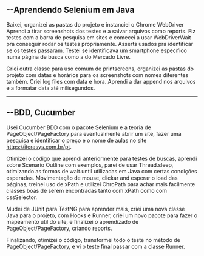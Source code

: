 <h2>--Aprendendo Selenium em Java</h2>

Baixei, organizei as pastas do projeto e instanciei o Chrome WebDriver
Aprendi a tirar screenshots dos testes e a salvar arquivos como reports.
Fiz testes com a barra de pesquisa em sites e comecei a usar WebDriverWait pra conseguir rodar os testes propriamente.
Asserts usados pra identificar se os testes passaram.
Testei se identificava um smartphone específico numa página de busca como a do Mercado Livre.

Criei outra classe para uso comum de printscreens, organizei as pastas do projeto com datas e horários para os screenshots com nomes diferentes também.
Criei log files com data e hora. Aprendi a dar append nos arquivos e a formatar data até milisegundos.

--------------------

<h2>--BDD, Cucumber</h2>

Usei Cucumber BDD com o pacote Selenium e a teoria de PageObject/PageFactory para eventualmente abrir um site, fazer uma pesquisa e identificar o preço e o nome de aulas no site https://iterasys.com.br/pt.

Otimizei o código que aprendi anteriormente para testes de buscas, aprendi sobre Scenario Outline com exemplos, parei de usar Thread.sleep, otimizando as formas de wait.until utilizadas em Java com certas condições esperadas.
Movimentação de mouse, clickar and esperar o load das páginas, treinei uso de xPath e utilizei ChroPath para achar mais facilmente classes boas de serem encontradas tanto com xPath como com cssSelector.

Mudei de JUnit para TestNG para aprender mais, criei uma nova classe Java para o projeto, com Hooks e Runner, criei um novo pacote para fazer o mapeamento útil do site, e finalizei o aprendizado de PageObject/PageFactory, criando reports.

Finalizando, otimizei o código, transformei todo o teste no método de PageObject/PageFactory, e vi o teste final passar com a classe Runner.
